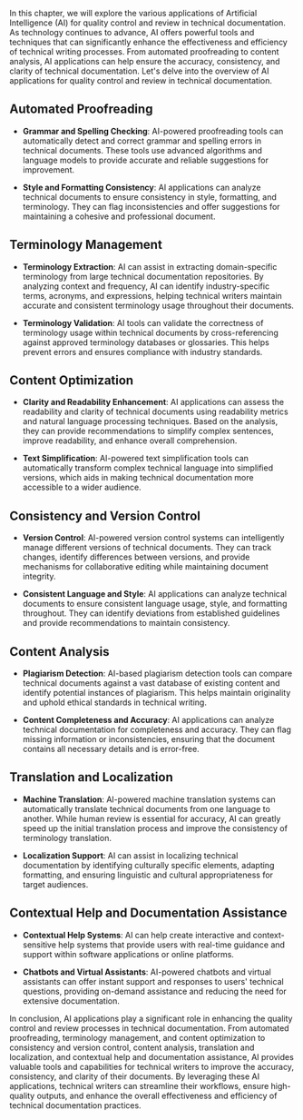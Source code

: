 
In this chapter, we will explore the various applications of Artificial Intelligence (AI) for quality control and review in technical documentation. As technology continues to advance, AI offers powerful tools and techniques that can significantly enhance the effectiveness and efficiency of technical writing processes. From automated proofreading to content analysis, AI applications can help ensure the accuracy, consistency, and clarity of technical documentation. Let's delve into the overview of AI applications for quality control and review in technical documentation.

Automated Proofreading
----------------------

* **Grammar and Spelling Checking**: AI-powered proofreading tools can automatically detect and correct grammar and spelling errors in technical documents. These tools use advanced algorithms and language models to provide accurate and reliable suggestions for improvement.

* **Style and Formatting Consistency**: AI applications can analyze technical documents to ensure consistency in style, formatting, and terminology. They can flag inconsistencies and offer suggestions for maintaining a cohesive and professional document.

Terminology Management
----------------------

* **Terminology Extraction**: AI can assist in extracting domain-specific terminology from large technical documentation repositories. By analyzing context and frequency, AI can identify industry-specific terms, acronyms, and expressions, helping technical writers maintain accurate and consistent terminology usage throughout their documents.

* **Terminology Validation**: AI tools can validate the correctness of terminology usage within technical documents by cross-referencing against approved terminology databases or glossaries. This helps prevent errors and ensures compliance with industry standards.

Content Optimization
--------------------

* **Clarity and Readability Enhancement**: AI applications can assess the readability and clarity of technical documents using readability metrics and natural language processing techniques. Based on the analysis, they can provide recommendations to simplify complex sentences, improve readability, and enhance overall comprehension.

* **Text Simplification**: AI-powered text simplification tools can automatically transform complex technical language into simplified versions, which aids in making technical documentation more accessible to a wider audience.

Consistency and Version Control
-------------------------------

* **Version Control**: AI-powered version control systems can intelligently manage different versions of technical documents. They can track changes, identify differences between versions, and provide mechanisms for collaborative editing while maintaining document integrity.

* **Consistent Language and Style**: AI applications can analyze technical documents to ensure consistent language usage, style, and formatting throughout. They can identify deviations from established guidelines and provide recommendations to maintain consistency.

Content Analysis
----------------

* **Plagiarism Detection**: AI-based plagiarism detection tools can compare technical documents against a vast database of existing content and identify potential instances of plagiarism. This helps maintain originality and uphold ethical standards in technical writing.

* **Content Completeness and Accuracy**: AI applications can analyze technical documentation for completeness and accuracy. They can flag missing information or inconsistencies, ensuring that the document contains all necessary details and is error-free.

Translation and Localization
----------------------------

* **Machine Translation**: AI-powered machine translation systems can automatically translate technical documents from one language to another. While human review is essential for accuracy, AI can greatly speed up the initial translation process and improve the consistency of terminology translation.

* **Localization Support**: AI can assist in localizing technical documentation by identifying culturally specific elements, adapting formatting, and ensuring linguistic and cultural appropriateness for target audiences.

Contextual Help and Documentation Assistance
--------------------------------------------

* **Contextual Help Systems**: AI can help create interactive and context-sensitive help systems that provide users with real-time guidance and support within software applications or online platforms.

* **Chatbots and Virtual Assistants**: AI-powered chatbots and virtual assistants can offer instant support and responses to users' technical questions, providing on-demand assistance and reducing the need for extensive documentation.

In conclusion, AI applications play a significant role in enhancing the quality control and review processes in technical documentation. From automated proofreading, terminology management, and content optimization to consistency and version control, content analysis, translation and localization, and contextual help and documentation assistance, AI provides valuable tools and capabilities for technical writers to improve the accuracy, consistency, and clarity of their documents. By leveraging these AI applications, technical writers can streamline their workflows, ensure high-quality outputs, and enhance the overall effectiveness and efficiency of technical documentation practices.
